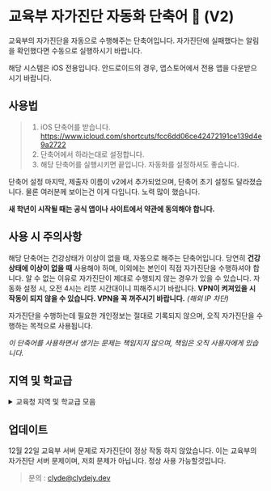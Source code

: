# 교육부 자가진단 자동화 단축어 :punch: (V2)
교육부의 자가진단을 자동으로 수행해주는 단축어입니다.
자가진단에 실패했다는 알림을 확인했다면 수동으로 실행하시기 바랍니다.

해당 시스템은 iOS 전용입니다.
안드로이드의 경우, 앱스토어에서 전용 앱을 다운받으시기 바랍니다. 

## 사용법
>1. iOS 단축어를 받습니다. https://www.icloud.com/shortcuts/fcc6dd06ce42472191ce139d4e9a2722
>2. 단축어에서 하라는대로 설정합니다.
>3. 해당 단축어를 실행시키면 끝입니다. 자동화를 설정하셔도 좋습니다.

단축어 설정 마지막, 제출자 이름이 v2에서 추가되었으며, 단축어 초기 설정도 달라졌습니다.
물론 여러분께 보이는건 이게 다입니다. 노력 많이 했습니다.

**새 학년이 시작될 때는 공식 앱이나 사이트에서 약관에 동의해야 합니다.**

## 사용 시 주의사항
해당 단축어는 건강상태가 이상이 없을 때, 자동으로 해주는 단축어입니다.
당연히 **건강상태에 이상이 없을 때** 사용해야 하며, 이외에는 본인이 직접 자가진단을 수행하셔야 합니다.
알 수 없는 이유로 자가진단이 제대로 수행되지 않는 경우가 있을 수 있습니다.
자동화 설정 시, 오전 4시는 리붓 시간대이니 피해주시기 바랍니다.
**VPN이 켜져있을 시 작동이 되지 않을 수 있습니다. VPN을 꼭 꺼주시기 바랍니다.** *(해외 IP 차단)*

자가진단을 수행하는데 필요한 개인정보는 절대로 기록되지 않으며, 오직 자가진단을 수행하는 목적으로 사용됩니다.

*이 단축어를 사용하면서 생기는 문제는 책임지지 않으며, 책임은 오직 사용자에게 있습니다.*

## 지역 및 학교급
<details>
    <summary>교육청 지역 및 학교급 모음</summary>
    
    <details>
        <summary>서울</summary>
        
        내용
        
    </details>
        <details>
        <summary>경기도</summary>
        
        내용
        
    </details>
</details>

## 업데이트
12월 22일 교육부 서버 문제로 자가진단이 정상 작동 하지 않았습니다. 이는 교육부의 자가진단 서버 문제이며, 저희 문제가 아닙니다.
정상 사용 가능할것입니다.

>문의 : clyde@clydejy.dev
